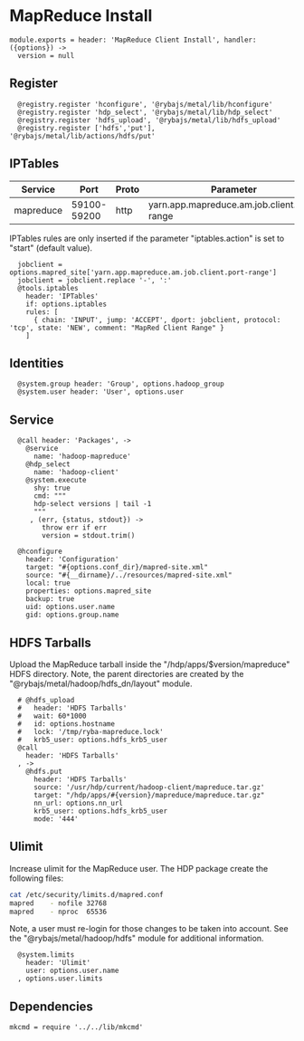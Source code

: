 
# MapReduce Install

    module.exports = header: 'MapReduce Client Install', handler: ({options}) ->
      version = null

## Register

      @registry.register 'hconfigure', '@rybajs/metal/lib/hconfigure'
      @registry.register 'hdp_select', '@rybajs/metal/lib/hdp_select'
      @registry.register 'hdfs_upload', '@rybajs/metal/lib/hdfs_upload'
      @registry.register ['hdfs','put'], '@rybajs/metal/lib/actions/hdfs/put'

## IPTables

| Service    | Port        | Proto | Parameter                                   |
|------------|-------------|-------|---------------------------------------------|
| mapreduce  | 59100-59200 | http  | yarn.app.mapreduce.am.job.client.port-range |


IPTables rules are only inserted if the parameter "iptables.action" is set to
"start" (default value).

      jobclient = options.mapred_site['yarn.app.mapreduce.am.job.client.port-range']
      jobclient = jobclient.replace '-', ':'
      @tools.iptables
        header: 'IPTables'
        if: options.iptables
        rules: [
          { chain: 'INPUT', jump: 'ACCEPT', dport: jobclient, protocol: 'tcp', state: 'NEW', comment: "MapRed Client Range" }
        ]

## Identities

      @system.group header: 'Group', options.hadoop_group
      @system.user header: 'User', options.user

## Service

      @call header: 'Packages', ->
        @service
          name: 'hadoop-mapreduce'
        @hdp_select
          name: 'hadoop-client'
        @system.execute
          shy: true
          cmd: """
          hdp-select versions | tail -1
          """
         , (err, {status, stdout}) ->
            throw err if err
            version = stdout.trim()

      @hconfigure
        header: 'Configuration'
        target: "#{options.conf_dir}/mapred-site.xml"
        source: "#{__dirname}/../resources/mapred-site.xml"
        local: true
        properties: options.mapred_site
        backup: true
        uid: options.user.name
        gid: options.group.name

## HDFS Tarballs

Upload the MapReduce tarball inside the "/hdp/apps/$version/mapreduce"
HDFS directory. Note, the parent directories are created by the
"@rybajs/metal/hadoop/hdfs_dn/layout" module.

      # @hdfs_upload
      #   header: 'HDFS Tarballs'
      #   wait: 60*1000
      #   id: options.hostname
      #   lock: '/tmp/ryba-mapreduce.lock'
      #   krb5_user: options.hdfs_krb5_user
      @call
        header: 'HDFS Tarballs'
      , ->
        @hdfs.put
          header: 'HDFS Tarballs'
          source: '/usr/hdp/current/hadoop-client/mapreduce.tar.gz'
          target: "/hdp/apps/#{version}/mapreduce/mapreduce.tar.gz"
          nn_url: options.nn_url
          krb5_user: options.hdfs_krb5_user
          mode: '444'

## Ulimit

Increase ulimit for the MapReduce user. The HDP package create the following
files:

```bash
cat /etc/security/limits.d/mapred.conf
mapred    - nofile 32768
mapred    - nproc  65536
```

Note, a user must re-login for those changes to be taken into account. See
the "@rybajs/metal/hadoop/hdfs" module for additional information.

      @system.limits
        header: 'Ulimit'
        user: options.user.name
      , options.user.limits

## Dependencies

    mkcmd = require '../../lib/mkcmd'
